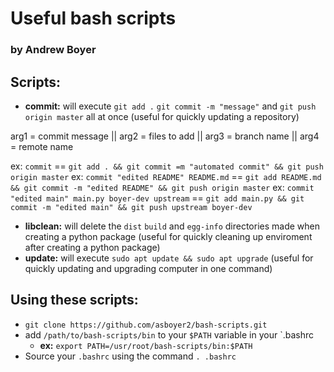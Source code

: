 # Useful bash scripts
### by Andrew Boyer

## Scripts:
* **commit:** will execute `git add .` `git commit -m "message"` and `git push origin master` all at once (useful for quickly updating a repository) 

arg1 = commit message || arg2 = files to add || arg3 = branch name || arg4 = remote name

ex: `commit` == `git add . && git commit =m "automated commit" && git push origin master`
ex: `commit "edited README" README.md` == `git add README.md && git commit -m "edited README" && git push origin master`
ex: `commit "edited main" main.py boyer-dev upstream` == `git add main.py && git commit -m "edited main" && git push upstream boyer-dev`

* **libclean:** will delete the `dist` `build` and `egg-info` directories made when creating a python package (useful for quickly cleaning up enviroment after creating a python package)
* **update:** will execute `sudo apt update && sudo apt upgrade` (useful for quickly updating and upgrading computer in one command)

## Using these scripts:
* `git clone https://github.com/asboyer2/bash-scripts.git`
* add `/path/to/bash-scripts/bin` to your `$PATH` variable in your `.bashrc
	* **ex:** `export PATH=/usr/root/bash-scripts/bin:$PATH`
* Source your `.bashrc` using the command `. .bashrc`
